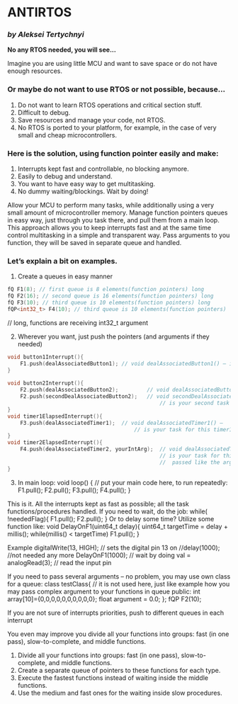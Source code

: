 # ANTIRTOS 
### *by Aleksei Tertychnyi*

**No any RTOS needed, you will see...** 

Imagine you are using little MCU and want to save space or do not have enough resources.
### Or maybe do not want to use RTOS or not possible, because…
1.	Do not want to learn RTOS operations and critical section stuff.
2.	Difficult to debug.
3.	Save resources and manage your code, not RTOS.
4.	No RTOS is ported to your platform, for example, in the case of very small and cheap microcontrollers.

### Here is the solution, using function pointer easily and make:
1.	Interrupts kept fast and controllable, no blocking anymore.
2.	Easily to debug and understand. 
3.	You want to have easy way to get multitasking.
4.	No dummy waiting/blockings. Wait by doing!

Allow your MCU to perform many tasks, while additionally using a very small amount of microcontroller memory. Manage function pointers queues in easy way, just through you task there, and pull them from a main loop. This approach allows you to keep interrupts fast and at the same time control multitasking in a simple and transparent way. Pass arguments to you function, they will be saved in separate queue and handled.

### Let’s explain a bit on examples.
1.	Create a queues in easy manner
```cpp
fQ F1(8); // first queue is 8 elements(function pointers) long
fQ F2(16); // second queue is 16 elements(function pointers) long
fQ F3(10); // third queue is 10 elements(function pointers) long
fQP<int32_t> F4(10); // third queue is 10 elements(function pointers)
```
// long, functions are receiving int32_t argument

2.	Wherever you want, just push the pointers (and arguments if they needed)
```cpp
void button1Interrupt(){
	F1.push(dealAssociatedButton1); // void dealAssociatedButton1() – is your task for this button
}
  
void button2Interrupt(){
	F2.push(dealAssociatedButton2);         // void dealAssociatedButton2() – is your task for this button
	F2.push(secondDealAssociatedButton2);   // void secondDealAssociatedButton2() – 
                                                // is your second task for this button
}
void timer1ElapsedInterrupt(){
	F3.push(dealAssociatedTimer1);  // void dealAssociatedTimer1() – 
                                        // is your task for this timer1 event 
}
void timer2ElapsedInterrupt(){
	F4.push(dealAssociatedTimer2, yourIntArg);  // void dealAssociatedTimer2() – 
                                                // is your task for this timer2 event and variable yourIntArg
                                                //  passed like the argument 
}
``` 
3.	In main loop:
void loop() {
  // put your main code here, to run repeatedly:
 F1.pull();
 F2.pull();
 F3.pull();
 F4.pull();
}

This is it. All the interrupts kept as fast as possible; all the task functions/procedures handled.
If you need to wait, do the job:
 while( !neededFlag){
F1.pull();
F2.pull();
}
Or to delay some time? Utilize some function like:
void DelayOnF1(uint64_t delay){
 uint64_t targetTime = delay + millis();
  while(millis() < targetTime) F1.pull();
}


Example 
  digitalWrite(13, HIGH); 	// sets the digital pin 13 on
  //delay(1000);  		//not needed any more
   DelayOnF1(1000);		// wait by doing
val = analogRead(3);  	// read the input pin



If you need to pass several arguments – no problem, you may use own class for a queue:
class testClass{        // it is not used here, just like example how you may pass complex argument to your functions in queue
  public:
    int array[10]={0,0,0,0,0,0,0,0,0,0};
    float argument = 0.0;
};
fQP<testClass> F2(10);


If you are not sure of interrupts priorities, push to different queues in each interrupt

You even may improve you divide all your functions into groups: fast (in one pass), slow-to-complete, and middle functions.
1.	Divide all your functions into groups: fast (in one pass), slow-to-complete, and middle functions.
2.	Create a separate queue of pointers to these functions for each type.
3.	Execute the fastest functions instead of waiting inside the middle functions.
4.	Use the medium and fast ones for the waiting inside slow procedures.

